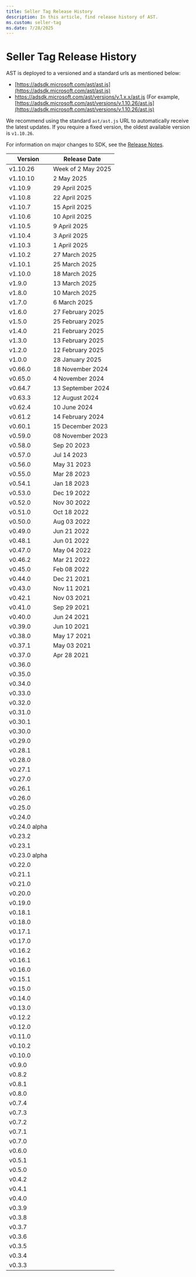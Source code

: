 ```yaml
---
title: Seller Tag Release History
description: In this article, find release history of AST.
ms.custom: seller-tag
ms.date: 7/28/2025
---
```


# Seller Tag Release History


AST is deployed to a versioned and a standard urls as mentioned below:
- [https://adsdk.microsoft.com/ast/ast.js](https://adsdk.microsoft.com/ast/ast.js)
- https://adsdk.microsoft.com/ast/versions/v.1.x.x/ast.js (For example,[https://adsdk.microsoft.com/ast/versions/v.1.10.26/ast.js](https://adsdk.microsoft.com/ast/versions/v.1.10.26/ast.js)

We recommend using the standard `ast/ast.js` URL to automatically receive the latest updates. If you require a fixed version, the oldest available version is `v1.10.26`.

For information on major changes to SDK, see the [Release Notes](seller-tag-release-notes.md).

| Version | Release Date |
| --- | --- |
| v1.10.26 | Week of 2 May 2025 |
| v1.10.10 | 2 May 2025 |
| v1.10.9 | 29 April 2025 |
| v1.10.8 | 22 April 2025 |
| v1.10.7 | 15 April 2025 |
| v1.10.6 | 10 April 2025 |
| v1.10.5 | 9 April 2025 |
| v1.10.4 | 3 April 2025 |
| v1.10.3 | 1 April 2025 |
| v1.10.2 | 27 March 2025 |
| v1.10.1 | 25 March 2025 |
| v1.10.0 | 18 March 2025 |
| v1.9.0 | 13 March 2025 |
| v1.8.0 | 10 March 2025 |
| v1.7.0 | 6 March 2025 |
| v1.6.0 | 27 February 2025 |
| v1.5.0 | 25 February 2025 |
| v1.4.0 | 21 February 2025 |
| v1.3.0 | 13 February 2025 |
| v1.2.0 | 12 February 2025 |
| v1.0.0 | 28 January 2025 |
| v0.66.0 | 18 November 2024 |
| v0.65.0 | 4 November 2024 |
| v0.64.7 | 13 September 2024 |
| v0.63.3 | 12 August 2024 |
| v0.62.4 | 10 June 2024 |
| v0.61.2 | 14 February 2024 |
| v0.60.1 | 15 December 2023 |
| v0.59.0 | 08 November 2023 |
| v0.58.0 | Sep 20 2023 |
| v0.57.0 | Jul 14 2023 |
| v0.56.0 | May 31 2023 |
| v0.55.0 | Mar 28 2023 |
| v0.54.1 | Jan 18 2023 |
| v0.53.0 | Dec 19 2022 |
| v0.52.0 | Nov 30 2022 |
| v0.51.0 | Oct 18 2022 |
| v0.50.0 | Aug 03 2022 |
| v0.49.0 | Jun 21 2022 |
| v0.48.1 | Jun 01 2022 |
| v0.47.0 | May 04 2022 |
| v0.46.2 | Mar 21 2022 |
| v0.45.0 | Feb 08 2022 |
| v0.44.0 | Dec 21 2021 |
| v0.43.0 | Nov 11 2021 |
| v0.42.1 | Nov 03 2021 |
| v0.41.0 | Sep 29 2021 |
| v0.40.0 | Jun 24 2021 |
| v0.39.0 | Jun 10 2021 |
| v0.38.0 | May 17 2021 |
| v0.37.1 | May 03 2021 |
| v0.37.0 | Apr 28 2021 |
| v0.36.0 |  |
| v0.35.0 |  |
| v0.34.0 |  |
| v0.33.0 |  |
| v0.32.0 |  |
| v0.31.0 |  |
| v0.30.1 |  |
| v0.30.0 |  |
| v0.29.0 |  |
| v0.28.1 |  |
| v0.28.0 |  |
| v0.27.1 |  |
| v0.27.0 |  |
| v0.26.1 |  |
| v0.26.0 |  |
| v0.25.0 |  |
| v0.24.0 |  |
| v0.24.0 alpha |  |
| v0.23.2 |  |
| v0.23.1 |  |
| v0.23.0 alpha |  |
| v0.22.0 |  |
| v0.21.1 |  |
| v0.21.0 |  |
| v0.20.0 |  |
| v0.19.0 |  |
| v0.18.1 |  |
| v0.18.0 |  |
| v0.17.1 |  |
| v0.17.0 |  |
| v0.16.2 |  |
| v0.16.1 |  |
| v0.16.0 |  |
| v0.15.1 |  |
| v0.15.0 |  |
| v0.14.0 |  |
| v0.13.0 |  |
| v0.12.2 |  |
| v0.12.0 |  |
| v0.11.0 |  |
| v0.10.2 |  |
| v0.10.0 |  |
| v0.9.0 |  |
| v0.8.2 |  |
| v0.8.1 |  |
| v0.8.0 |  |
| v0.7.4 |  |
| v0.7.3 |  |
| v0.7.2 |  |
| v0.7.1 |  |
| v0.7.0 |  |
| v0.6.0 |  |
| v0.5.1 |  |
| v0.5.0 |  |
| v0.4.2 |  |
| v0.4.1 |  |
| v0.4.0 |  |
| v0.3.9 |  |
| v0.3.8 |  |
| v0.3.7 |  |
| v0.3.6 |  |
| v0.3.5 |  |
| v0.3.4 |  |
| v0.3.3 |  |
